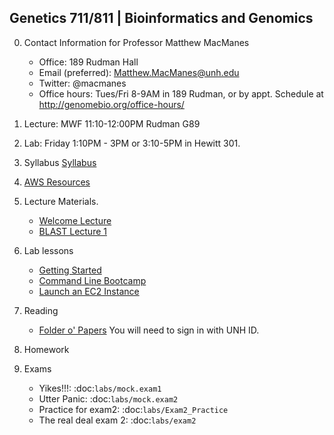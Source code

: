 ## Genetics 711/811 | Bioinformatics and Genomics

0. Contact Information for Professor Matthew MacManes

    - Office: 189 Rudman Hall
    - Email (preferred): Matthew.MacManes@unh.edu
    - Twitter: @macmanes
    - Office hours: Tues/Fri 8-9AM in 189 Rudman, or by appt. Schedule at http://genomebio.org/office-hours/

1. Lecture: MWF 11:10-12:00PM Rudman G89

2. Lab: Friday 1:10PM - 3PM or 3:10-5PM in Hewitt 301.

3. Syllabus [Syllabus](Syllabus.md)

4. [AWS Resources](AWS.md)

5. Lecture Materials.
    -  [Welcome Lecture](lecture/Lecture_1.pdf)
    -  [BLAST Lecture 1](lecture/Lecture_2.pdf)

6. Lab lessons
    - [Getting Started](labs/getting_started)
    - [Command Line Bootcamp](http://rik.smith-unna.com/command_line_bootcamp)
    - [Launch an EC2 Instance](lecture/Lanch_AMI.pdf)


7. Reading

    - [Folder o' Papers](https://unh.app.box.com/files/0/f/11054782028) You will need to sign in with UNH ID.

8. Homework


9. Exams

    - Yikes!!!: :doc:`labs/mock.exam1`
    - Utter Panic: :doc:`labs/mock.exam2`
    - Practice for exam2: :doc:`labs/Exam2_Practice`
    - The real deal exam 2: :doc:`labs/exam2`

